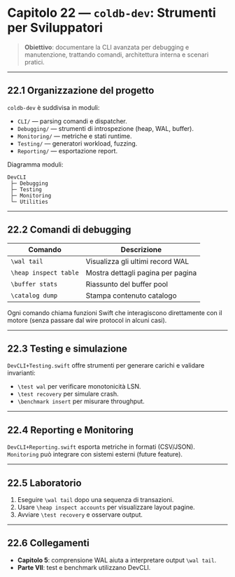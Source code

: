 # Capitolo 22 — `coldb-dev`: Strumenti per Sviluppatori

> **Obiettivo**: documentare la CLI avanzata per debugging e manutenzione, trattando comandi, architettura interna e scenari pratici.

---

## 22.1 Organizzazione del progetto

`coldb-dev` è suddivisa in moduli:
- `CLI/` — parsing comandi e dispatcher.
- `Debugging/` — strumenti di introspezione (heap, WAL, buffer).
- `Monitoring/` — metriche e stati runtime.
- `Testing/` — generatori workload, fuzzing.
- `Reporting/` — esportazione report.

Diagramma moduli:
```
DevCLI
 ├─ Debugging
 ├─ Testing
 ├─ Monitoring
 └─ Utilities
```

---

## 22.2 Comandi di debugging

| Comando | Descrizione |
|---------|-------------|
| `\wal tail` | Visualizza gli ultimi record WAL |
| `\heap inspect table` | Mostra dettagli pagina per pagina |
| `\buffer stats` | Riassunto del buffer pool |
| `\catalog dump` | Stampa contenuto catalogo |

Ogni comando chiama funzioni Swift che interagiscono direttamente con il motore (senza passare dal wire protocol in alcuni casi).

---

## 22.3 Testing e simulazione

`DevCLI+Testing.swift` offre strumenti per generare carichi e validare invarianti:
- `\test wal` per verificare monotonicità LSN.
- `\test recovery` per simulare crash.
- `\benchmark insert` per misurare throughput.

---

## 22.4 Reporting e Monitoring

`DevCLI+Reporting.swift` esporta metriche in formati (CSV/JSON). `Monitoring` può integrare con sistemi esterni (future feature).

---

## 22.5 Laboratorio

1. Eseguire `\wal tail` dopo una sequenza di transazioni.
2. Usare `\heap inspect accounts` per visualizzare layout pagine.
3. Avviare `\test recovery` e osservare output.

---

## 22.6 Collegamenti
- **Capitolo 5**: comprensione WAL aiuta a interpretare output `\wal tail`.
- **Parte VII**: test e benchmark utilizzano DevCLI.

